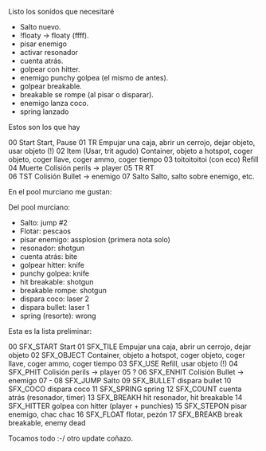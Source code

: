 Listo los sonidos que necesitaré

- Salto nuevo.
- !floaty -> floaty (ffff).
- pisar enemigo
- activar resonador
- cuenta atrás.
- golpear con hitter.
- enemigo punchy golpea (el mismo de antes).
- golpear breakable.
- breakable se rompe (al pisar o disparar).
- enemigo lanza coco.
- spring lanzado

Estos son los que hay

00 Start						Start, Pause
01 TR 							Empujar una caja, abrir un cerrojo, dejar objeto, usar objeto (!)
02 Item (Usar, trit agudo)		Container, objeto a hotspot, coger objeto, coger llave, coger ammo, coger tiempo
03 toitoitoitoi (con eco)		Refill
04 Muerte						Colisión perils -> player
05 TR RT 						
06 TST 							Colisión Bullet -> enemigo
07 Salto 						Salto, salto sobre enemigo, etc.

En el pool murciano me gustan:

Del pool murciano:

- Salto: 			jump #2
- Flotar: 			pescaos
- pisar enemigo:	assplosion (primera nota solo)
- resonador:		shotgun
- cuenta atrás: 	bite
- golpear hitter: 	knife
- punchy golpea: 	knife
- hit breakable:	shotgun
- breakable rompe: 	shotgun
- dispara coco: 	laser 2
- dispara bullet: 	laser 1
- spring (resorte): wrong

Esta es la lista preliminar:

00 SFX_START	Start
01 SFX_TILE		Empujar una caja, abrir un cerrojo, dejar objeto
02 SFX_OBJECT	Container, objeto a hotspot, coger objeto, coger llave, coger ammo, coger tiempo
03 SFX_USE		Refill, usar objeto (!)
04 SFX_PHIT		Colisión perils -> player
05 ?
06 SFX_ENHIT	Colisión Bullet -> enemigo
07 -
08 SFX_JUMP		Salto
09 SFX_BULLET	dispara bullet
10 SFX_COCO		dispara coco
11 SFX_SPRING	spring
12 SFX_COUNT	cuenta atrás (resonador, timer)
13 SFX_BREAKH	hit resonador, hit breakable
14 SFX_HITTER	golpea con hitter (player + punchies)
15 SFX_STEPON	pisar enemigo, chac chac
16 SFX_FLOAT	flotar, pezón
17 SFX_BREAKB	break breakable, enemy dead

Tocamos todo :-/ otro update coñazo.
